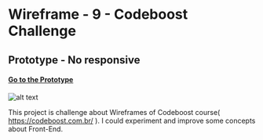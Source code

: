 # Wireframe - 9 - Codeboost Challenge

## Prototype - No responsive

#### [Go to the Prototype ](https://henriquegoncalvessilva.github.io/prototypewireframe/index.html)

![alt text](https://i.ibb.co/5vzZHRH/wireframe-9.gif)

This project is challenge about Wireframes of Codeboost course( https://codeboost.com.br/ ). I could experiment and improve some concepts about Front-End.

